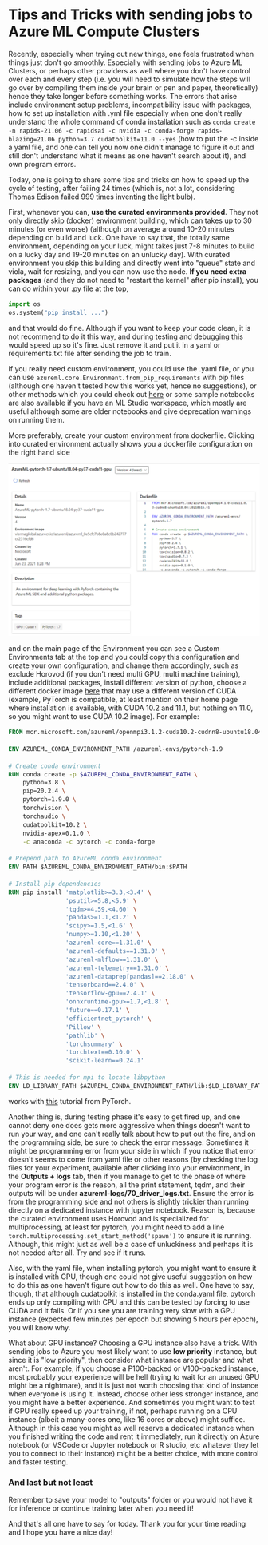 # Tips and Tricks with sending jobs to Azure ML Compute Clusters

Recently, especially when trying out new things, one feels frustrated when things just don't go smoothly. Especially with sending jobs to Azure ML Clusters, or perhaps other providers as well where you don't have control over each and every step (i.e. you will need to simulate how the steps will go over by compiling them inside your brain or pen and paper, theoretically) hence they take longer before something works. The errors that arise include environment setup problems, incompatibility issue with packages, how to set up installation with .yml file especially when one don't really understand the whole command of conda installation such as `conda create -n rapids-21.06 -c rapidsai -c nvidia -c conda-forge rapids-blazing=21.06 python=3.7 cudatoolkit=11.0 --yes` (how to put the -c inside a yaml file, and one can tell you now one didn't manage to figure it out and still don't understand what it means as one haven't search about it), and own program errors. 

Today, one is going to share some tips and tricks on how to speed up the cycle of testing, after failing 24 times (which is, not a lot, considering Thomas Edison failed 999 times inventing the light bulb). 

First, whenever you can, **use the curated environments provided**. They not only directly skip (docker) environment building, which can takes up to 30 minutes (or even worse) (although on average around 10-20 minutes depending on build and luck. One have to say that, the totally same environment, depending on your luck, might takes just 7-8 minutes to build on a lucky day and 19-20 minutes on an unlucky day). With curated environment you skip this building and directly went into "queue" state and viola, wait for resizing, and you can now use the node. **If you need extra packages** (and they do not need to "restart the kernel" after pip install), you can do within your .py file at the top, 
```python
import os
os.system("pip install ...")
```
and that would do fine. Although if you want to keep your code clean, it is not recommend to do it this way, and during testing and debugging this would speed up so it's fine. Just remove it and put it in a yaml or requirements.txt file after sending the job to train. 

If you really need custom environment, you could use the .yaml file, or you can use `azureml.core.Environment.from_pip_requirements` with pip files (although one haven't tested how this works yet, hence no suggestions), or other methods which you could check out [here](https://docs.microsoft.com/en-us/azure/machine-learning/how-to-use-environments) or some sample notebooks are also available if you have an ML Studio workspace, which mostly are useful although some are older notebooks and give deprecation warnings on running them. 

More preferably, create your custom environment from dockerfile. Clicking into curated environment actually shows you a dockerfile configuration on the right hand side

![](/images/AzureML1.png "Curated environment DockerFile configuration")

and on the main page of the Environment you can see a Custom Environments tab at the top and you could copy this configuration and create your own configuration, and change them accordingly, such as exclude Horovod (if you don't need multi GPU, multi machine training), include additional packages, install different version of python, choose a different docker image [here](https://hub.docker.com/_/microsoft-azureml) that may use a different version of CUDA (example, PyTorch is compatible, at least mention on their home page where installation is available, with CUDA 10.2 and 11.1, but nothing on 11.0, so you might want to use CUDA 10.2 image). For example: 
```dockerfile
FROM mcr.microsoft.com/azureml/openmpi3.1.2-cuda10.2-cudnn8-ubuntu18.04

ENV AZUREML_CONDA_ENVIRONMENT_PATH /azureml-envs/pytorch-1.9

# Create conda environment
RUN conda create -p $AZUREML_CONDA_ENVIRONMENT_PATH \
    python=3.8 \
    pip=20.2.4 \
    pytorch=1.9.0 \
    torchvision \
    torchaudio \
    cudatoolkit=10.2 \
    nvidia-apex=0.1.0 \
    -c anaconda -c pytorch -c conda-forge

# Prepend path to AzureML conda environment
ENV PATH $AZUREML_CONDA_ENVIRONMENT_PATH/bin:$PATH

# Install pip dependencies
RUN pip install 'matplotlib>=3.3,<3.4' \
                'psutil>=5.8,<5.9' \
                'tqdm>=4.59,<4.60' \
                'pandas>=1.1,<1.2' \
                'scipy>=1.5,<1.6' \
                'numpy>=1.10,<1.20' \
                'azureml-core==1.31.0' \
                'azureml-defaults==1.31.0' \
                'azureml-mlflow==1.31.0' \
                'azureml-telemetry==1.31.0' \
                'azureml-dataprep[pandas]==2.18.0' \
                'tensorboard==2.4.0' \
                'tensorflow-gpu==2.4.1' \
                'onnxruntime-gpu>=1.7,<1.8' \
                'future==0.17.1' \
                'efficientnet_pytorch' \
                'Pillow' \
                'pathlib' \
                'torchsummary' \
                'torchtext==0.10.0' \
                'scikit-learn==0.24.1'

# This is needed for mpi to locate libpython
ENV LD_LIBRARY_PATH $AZUREML_CONDA_ENVIRONMENT_PATH/lib:$LD_LIBRARY_PATH
```
works with [this](https://pytorch.org/tutorials/beginner/transformer_tutorial.html) tutorial from PyTorch. 

Another thing is, during testing phase it's easy to get fired up, and one cannot deny one does gets more aggressive when things doesn't want to run your way, and one can't really talk about how to put out the fire, and on the programming side, be sure to check the error message. Sometimes it might be programming error from your side in which if you notice that error doesn't seems to come from yaml file or other reasons (by checking the log files for your experiment, available after clicking into your environment, in the **Outputs + logs** tab, then if you manage to get to the phase of where your program error is the reason, all the print statement, tqdm, and their outputs will be under **azureml-logs/70_driver_logs.txt**. Ensure the error is from the programming side and not others is slightly trickier than running directly on a dedicated instance with jupyter notebook. Reason is, because the curated environment uses Horovod and is specialized for multiprocessing, at least for pytorch, you might need to add a line `torch.multiprocessing.set_start_method('spawn')` to ensure it is running. Although, this might just as well be a case of unluckiness and perhaps it is not needed after all. Try and see if it runs. 

Also, with the yaml file, when installing pytorch, you might want to ensure it is installed with GPU, though one could not give useful suggestion on how to do this as one haven't figure out how to do this as well. One have to say, though, that although cudatoolkit is installed in the conda.yaml file, pytorch ends up only compiling with CPU and this can be tested by forcing to use CUDA and it fails. Or if you see you are training very slow with a GPU instance (expected few minutes per epoch but showing 5 hours per epoch), you will know why. 

What about GPU instance? Choosing a GPU instance also have a trick. With sending jobs to Azure you most likely want to use **low priority** instance, but since it is "low priority", then consider what instance are popular and what aren't. For example, if you choose a P100-backed or V100-backed instance, most probably your experience will be hell (trying to wait for an unused GPU might be a nightmare), and it is just not worth choosing that kind of instance when everyone is using it. Instead, choose other less stronger instance, and you might have a better experience. And sometimes you might want to test if GPU really speed up your training, if not, perhaps running on a CPU instance (albeit a many-cores one, like 16 cores or above) might suffice. Although in this case you might as well reserve a dedicated instance when you finished writing the code and rent it immediately, run it directly on Azure notebook (or VSCode or Jupyter notebook or R studio, etc whatever they let you to connect to their instance) might be a better choice, with more control and faster testing. 

### And last but not least
Remember to save your model to "outputs" folder or you would not have it for inference or continue training later when you need it! 

And that's all one have to say for today. Thank you for your time reading and I hope you have a nice day! 
